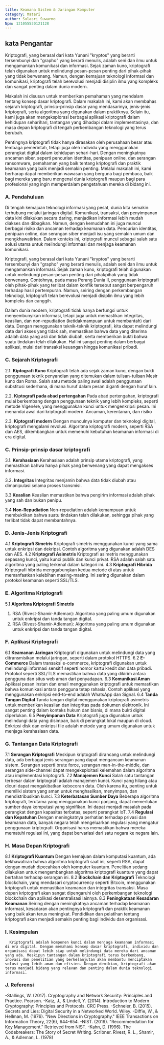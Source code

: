 ```yaml
---
title: Keamana Sistem & Jaringan Komputer
category: Materi
author: Sulasri Suwarno
Npm: 121055520121128
---
```


## kata Pengantar

Kriptografi, yang berasal dari kata Yunani "kryptos" yang berarti tersembunyi dan "grapho" yang berarti menulis, adalah seni dan ilmu untuk mengamankan komunikasi dan informasi. Sejak zaman kuno, kriptografi telah digunakan untuk melindungi pesan-pesan penting dari pihak-pihak yang tidak berwenang. Namun, dengan kemajuan teknologi informasi dan komunikasi, kriptografi telah berevolusi menjadi disiplin ilmu yang kompleks dan sangat penting dalam dunia modern. 

Makalah ini disusun untuk memberikan pemahaman yang mendalam tentang konsep dasar kriptografi. Dalam makalah ini, kami akan membahas sejarah kriptografi, prinsip-prinsip dasar yang mendasarinya, jenis-jenis kriptografi, serta algoritma yang digunakan dalam praktiknya. Selain itu, kami juga akan mengeksplorasi berbagai aplikasi kriptografi dalam kehidupan seharihari, tantangan yang dihadapi dalam implementasinya, dan masa depan kriptografi di tengah perkembangan teknologi yang terus berubah. 

Pentingnya kriptografi tidak hanya dirasakan oleh perusahaan besar atau lembaga pemerintah, tetapi juga oleh individu yang menggunakan perangkat digital dalam kehidupan sehari-hari. Dengan meningkatnya ancaman siber, seperti pencurian identitas, penipuan online, dan serangan ransomware, pemahaman yang baik tentang kriptografi dan praktik keamanan yang baik menjadi semakin penting. Melalui makalah ini, kami berharap dapat memberikan wawasan yang berguna bagi pembaca, baik bagi mereka yang baru mengenal dunia kriptografi maupun bagi para profesional yang ingin memperdalam pengetahuan mereka di bidang ini.

### A. Pendahuluan
Di tengah kemajuan teknologi informasi yang pesat, dunia kita semakin terhubung melalui jaringan digital. Komunikasi, transaksi, dan penyimpanan data kini dilakukan secara daring, menjadikan informasi lebih mudah diakses dan dibagikan. Namun, dengan kemudahan ini juga muncul berbagai risiko dan ancaman terhadap keamanan data. Pencurian identitas, penipuan online, dan serangan siber menjadi isu yang semakin umum dan mengkhawatirkan. Dalam konteks ini, kriptografi muncul sebagai salah satu solusi utama untuk melindungi informasi dan menjaga keamanan komunikasi.

Kriptografi, yang berasal dari kata Yunani "kryptos" yang berarti tersembunyi dan "grapho" yang berarti menulis, adalah seni dan ilmu untuk mengamankan informasi. Sejak zaman kuno, kriptografi telah digunakan untuk melindungi pesan-pesan penting dari pihakpihak yang tidak berwenang. Contohnya, pada masa Perang Dunia II, penggunaan kriptografi oleh pihak-pihak yang terlibat dalam konflik tersebut sangat berpengaruh terhadap hasil pertempuran. Namun, seiring dengan perkembangan teknologi, kriptografi telah berevolusi menjadi disiplin ilmu yang lebih kompleks dan canggih.

Dalam dunia modern, kriptografi tidak hanya berfungsi untuk menyembunyikan informasi, tetapi juga untuk memastikan integritas, keaslian, dan non-repudiation (ketidakmampuan untuk membantah) dari data. Dengan menggunakan teknik-teknik kriptografi, kita dapat melindungi data dari akses yang tidak sah, memastikan bahwa data yang diterima adalah data yang asli dan tidak diubah, serta memberikan bukti bahwa suatu tindakan telah dilakukan. Hal ini sangat penting dalam berbagai aplikasi, mulai dari transaksi keuangan hingga komunikasi pribadi.

### C. Sejarah Kriptografi
2.1. **Kiptografi Kuno**
      Kriptografi telah ada sejak zaman kuno, dengan bukti penggunaan teknik penyandian yang ditemukan dalam tulisan-tulisan Mesir kuno dan Roma. Salah satu metode paling awal adalah penggunaan substitusi sederhana, di mana huruf dalam pesan diganti dengan huruf lain.
      
2.2. **Kiptografi pada abad pertengahan**
      Pada abad pertengahan, kriptografi mulai berkembang dengan penggunaan teknik yang lebih kompleks, seperti metode Vigenère, yang menggunakan kunci untuk mengenkripsi pesan. Ini menandai awal dari kriptografi modern.
Ancaman, kerentanan, dan risiko 

2.3. **Kiptografi modern**
      Dengan munculnya komputer dan teknologi digital, kriptografi mengalami revolusi. Algoritma kriptografi modern, seperti RSA dan AES, dikembangkan untuk memenuhi kebutuhan keamanan informasi di era digital.
      
### C. Prinsip-prinsip dasar kriptografi
3.1. **Kerahasiaan**
      Kerahasiaan adalah prinsip utama kriptografi, yang memastikan bahwa hanya pihak yang berwenang yang dapat mengakses informasi.
      
3.2. **Integritas**
      Integritas menjamin bahwa data tidak diubah atau dimanipulasi selama proses transmisi.
      
3.3	**Keaslian**
      Keaslian memastikan bahwa pengirim informasi adalah pihak yang sah dan bukan penipu.
      
3.4	**Non-Repudiation**
      Non-repudiation adalah kemampuan untuk membuktikan bahwa suatu tindakan telah dilakukan, sehingga pihak yang terlibat tidak dapat membantahnya.

### D. Jenis-Jenis Kriptografi
4.1	**Kriptografi Simetris**
      Kriptografi simetris menggunakan kunci yang sama untuk enkripsi dan dekripsi. Contoh algoritma yang digunakan adalah DES dan AES.
4.2	**Kriptografi Asimetris**
      Kriptografi asimetris menggunakan sepasang kunci, yaitu kunci publik dan kunci privat. RSA adalah salah satu algoritma yang paling terkenal dalam kategori ini.
4.3	**Kriptografi Hibrida**
      Kriptografi hibrida menggabungkan kedua metode di atas untuk memanfaatkan kelebihan masing-masing. Ini sering digunakan dalam protokol keamanan seperti SSL/TLS.

### E. Algoritma Kriptografi
5.1	**Algoritma Kriptografi Simetris**
1.	RSA (Rivest-Shamir-Adleman): Algoritma yang paling umum digunakan untuk enkripsi dan tanda tangan digital.
2.	RSA (Rivest-Shamir-Adleman): Algoritma yang paling umum digunakan untuk enkripsi dan tanda tangan digital.

### F. Aplikasi Kriptografi
6.1	**Keamanan Jaringan**
      Kriptografi digunakan untuk melindungi data yang ditransmisikan melalui jaringan, seperti dalam protokol HTTPS.
6.2	**E-Commerce**
      Dalam transaksi e-commerce, kriptografi digunakan untuk melindungi informasi sensitif seperti nomor kartu kredit dan data pribadi. Protokol seperti SSL/TLS memastikan bahwa data yang dikirim antara pengguna dan situs web aman dari penyadapan.
6.3	**Komunikasi Aman**
      Aplikasi pesan instan dan email menggunakan kriptografi untuk memastikan bahwa komunikasi antara pengguna tetap rahasia. Contoh aplikasi yang menggunakan enkripsi end-to-end adalah WhatsApp dan Signal.
6.4	**Tanda Tangan Digital**
      Tanda tangan digital menggunakan kriptografi asimetris untuk memberikan keaslian dan integritas pada dokumen elektronik. Ini sangat penting dalam konteks hukum dan bisnis, di mana bukti digital diperlukan.
6.5	**Penyimpanan Data**
      Kriptografi juga digunakan untuk melindungi data yang disimpan, baik di perangkat lokal maupun di cloud. Enkripsi disk dan enkripsi file adalah metode yang umum digunakan untuk menjaga kerahasiaan data.

### G. Tantangan Data Kriptografi
7.1	**Serangan Kriptografi**
      Meskipun kriptografi dirancang untuk melindungi data, ada berbagai jenis serangan yang dapat mengancam keamanan sistem. Serangan seperti brute force, serangan man-in-the-middle, dan serangan side-channel dapat mengeksploitasi kelemahan dalam algoritma atau implementasi kriptografi.
7.2	**Manajemen Kunci**
      Salah satu tantangan terbesar dalam kriptografi adalah manajemen kunci. Kunci yang hilang atau dicuri dapat mengakibatkan kebocoran data. Oleh karena itu, penting untuk memiliki sistem yang aman untuk menghasilkan, menyimpan, dan mendistribusikan kunci.
7.3	**Keterbatasan Sumber Daya**
      Beberapa algoritma kriptografi, terutama yang menggunakan kunci panjang, dapat memerlukan sumber daya komputasi yang signifikan. Ini dapat menjadi masalah pada perangkat dengan kapasitas terbatas, seperti perangkat IoT.
7.4	**Regulasi dan Kepatuhan**
      Dengan meningkatnya perhatian terhadap privasi dan keamanan data, banyak negara telah mengeluarkan regulasi yang mengatur penggunaan kriptografi. Organisasi harus memastikan bahwa mereka mematuhi regulasi ini, yang dapat bervariasi dari satu negara ke negara lain.

### H. Masa Depan Kriptografi
8.1	**Kriptografi Kuantum**
      Dengan kemajuan dalam komputasi kuantum, ada kekhawatiran bahwa algoritma kriptografi saat ini, seperti RSA, dapat dengan mudah dipecahkan oleh komputer kuantum. Penelitian sedang dilakukan untuk mengembangkan algoritma kriptografi kuantum yang dapat bertahan terhadap serangan ini.
8.2	**Blockchain dan Kriptografi**
      Teknologi blockchain, yang mendasari cryptocurrency seperti Bitcoin, menggunakan kriptografi untuk memastikan keamanan dan integritas transaksi. Masa depan kriptografi akan sangat dipengaruhi oleh perkembangan teknologi blockchain dan aplikasi desentralisasi lainnya.
8.3	**Peningkataan Kesadaran Keamanan**
      Seiring dengan meningkatnya ancaman terhadap keamanan informasi, kesadaran akan pentingnya kriptografi dan praktik keamanan yang baik akan terus meningkat. Pendidikan dan pelatihan tentang kriptografi akan menjadi semakin penting bagi individu dan organisasi.

### I. Kesimpulan
      Kriptografi adalah komponen kunci dalam menjaga keamanan informasi di era digital. Dengan memahami konsep dasar kriptografi, individu dan organisasi dapat lebih siap untuk melindungi data mereka dari ancaman yang ada. Meskipun tantangan dalam kriptografi terus berkembang, inovasi dan penelitian yang berkelanjutan akan membantu menciptakan solusi yang lebih aman dan efisien. Dengan demikian, kriptografi akan terus menjadi bidang yang relevan dan penting dalam dunia teknologi informasi.


### J. Referensi

-Stallings, W. (2017). Cryptography and Network Security: Principles and Practice. Pearson. 
-Katz, J., & Lindell, Y. (2014). Introduction to Modern Cryptography: Principles and Protocols. CRC Press. 
-Schneier, B. (2015). Secrets and Lies: Digital Security in a Networked World. Wiley. 
-Diffie, W., & Hellman, M. (1976). "New Directions in Cryptography." IEEE Transactions on Information Theory, 22(6), 644-654. 
-NIST. (2019). "Recommendation for Key Management." Retrieved from NIST.
-Kahn, D. (1996). The Codebreakers: The Story of Secret Writing. Scribner. Rivest, R. L., Shamir, A., & Adleman, L. (1978)

